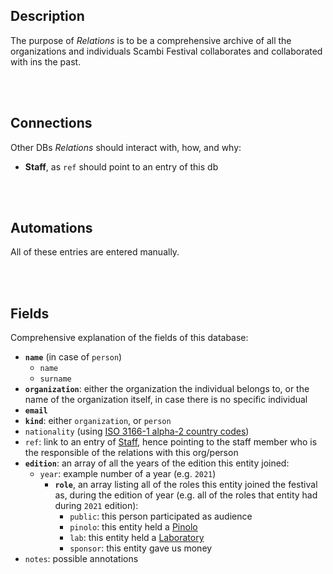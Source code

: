 ## Description

The purpose of *Relations* is to be a comprehensive archive of all the organizations and individuals Scambi Festival collaborates and collaborated with ins the past.

<br>
<br>

## Connections

Other DBs *Relations* should interact with, how, and why:

- **Staff**, as `ref` should point to an entry of this db

<br>
<br>

## Automations

All of these entries are entered manually.

<br>
<br>

## Fields

Comprehensive explanation of the fields of this database:

- **`name`** (in case of `person`)
  - `name`
  - `surname`
- **`organization`**: either the organization the individual belongs to, or the name of the organization itself, in case there is no specific individual
- **`email`**
- **`kind`**: either `organization`, or `person`
- `nationality` (using [ISO 3166-1 alpha-2 country codes](https://en.wikipedia.org/wiki/ISO_3166-1_alpha-2 'ISO 3166-1 alpha-2 on Wikipedia'))
- `ref`: link to an entry of [Staff](Staff.md), hence pointing to the staff member who is the responsible of the relations with this org/person
- **`edition`**: an array of all the years of the edition this entity joined:
	- `year`: example number of a year (e.g. `2021`)
		- **`role`**, an array listing all of the roles this entity joined the festival as, during the edition of year (e.g. all of the roles that entity had during `2021` edition):
			- `public`: this person participated as audience
			- `pinolo`: this entity held a [Pinolo](https://scambi.org/pinoli '“Pinoli„ on scambi.org')
			- `lab`: this entity held a [Laboratory](https://scambi.org/laboratorio '“Laboratorio„ on scambi.org')
			- `sponsor`: this entity gave us money
- `notes`: possible annotations
